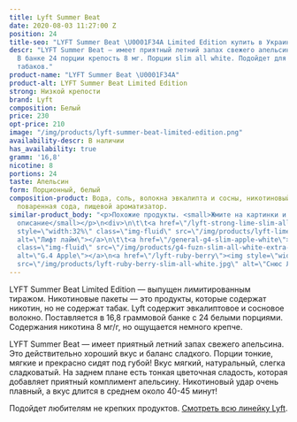 ```yaml
---
title: Lyft Summer Beat
date: 2020-08-03 11:27:00 Z
position: 24
title-seo: "LYFT Summer Beat \U0001F34A Limited Edition купить в Украине"
descr: "LYFT Summer Beat — имеет приятный летний запах свежего апельсина \U0001F34A.
  В банке 24 порции крепость 8 мг. Порции slim all white. Подойдет для любителей некрепких
  табаков."
product-name: "LYFT Summer Beat \U0001F34A"
product-alt: LYFT Summer Beat Limited Edition
strong: Низкой крепости
brand: Lyft
composition: Белый
price: 230
opt-price: 210
image: "/img/products/lyft-summer-beat-limited-edition.png"
availability-descr: В наличии
has_availability: true
gramm: '16,8'
nicotine: 8
portions: 24
taste: Апельсин
form: Порционный, белый
composition-product: Вода, соль, волокна эвкалипта и сосны, никотиновый экстракт,
  поваренная сода, пищевой ароматизатор.
similar-product_body: "<p>Похожие продукты. <small>Жмите на картинки и читайте полное
  описание</small></p>\n<div>\n\t\t<a href=\"/lyft-strong-lime-slim-all-white\"><img
  style=\"width:32%\" class=\"img-fluid\" src=\"/img/products/lyft-lime-strong-slim-all-white-portion.png\"
  alt=\"Лифт лайм\"></a>\n\t\t<a href=\"/general-g4-slim-apple-white\"><img style=\"width:32%\"
  class=\"img-fluid\" src=\"/img/products/g4-fuzn-slim-all-white-extra-strong-portion.jpg\"
  alt=\"G.4 Apple\"></a>\n<a href=\"/lyft-ruby-berry\"><img style=\"width:32%\" class=\"img-fluid\"
  src=\"/img/products/lyft-ruby-berry-slim-all-white.jpg\" alt=\"Снюс Лифт с клубникой\"></a>\n</div>"
---
```


LYFT Summer Beat Limited Edition — выпущен лимитированным тиражом. Никотиновые пакеты — это продукты, которые содержат никотин, но не содержат табак. Lyft содержит эвкалиптовое и сосновое волокно. Поставляется в 16,8 граммовой банке с 24 белыми порциями. Содержания никотина 8 мг/г, но ощущается немного крепче.

LYFT Summer Beat — имеет приятный летний запах свежего апельсина. Это действительно хороший вкус и баланс сладкого. Порции тонкие, мягкие и прекрасно сидят под губой! Вкус мягкий, натуральный, слегка сладковатый. На заднем плане есть тонкая цветочная сладость, которая добавляет приятный комплимент апельсину. Никотиновый удар очень плавный, а вкус длится в среднем около 40-45 минут!

Подойдет любителям не крепких продуктов.
[Смотреть всю линейку Lyft](/lyft).